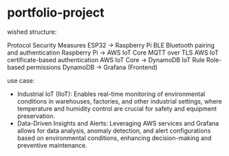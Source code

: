 # portfolio-project

wished structure:

Protocol	Security Measures
ESP32 -> Raspberry Pi	BLE	Bluetooth pairing and authentication
Raspberry Pi -> AWS IoT Core	MQTT over TLS	AWS IoT certificate-based authentication
AWS IoT Core -> DynamoDB	IoT Rule	Role-based permissions
DynamoDB -> Grafana (Frontend)

use case:

 - Industrial IoT (IIoT): Enables real-time monitoring of environmental conditions in warehouses, factories, and other industrial settings, where temperature and humidity control are crucial for safety and equipment preservation.
 - Data-Driven Insights and Alerts: Leveraging AWS services and Grafana allows for data analysis, anomaly detection, and alert configurations based on environmental conditions, enhancing decision-making and preventive maintenance.